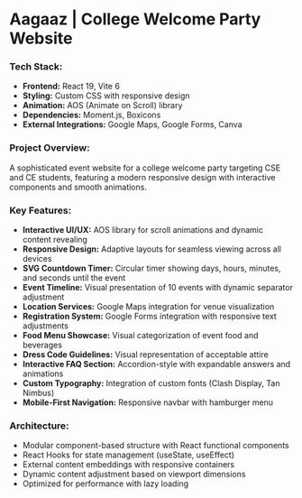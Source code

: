 # Aagaaz | College Welcome Party Website

### **Tech Stack:**

- **Frontend:** React 19, Vite 6
- **Styling:** Custom CSS with responsive design
- **Animation:** AOS (Animate on Scroll) library
- **Dependencies:** Moment.js, Boxicons
- **External Integrations:** Google Maps, Google Forms, Canva

### **Project Overview:**

A sophisticated event website for a college welcome party targeting CSE and CE students, featuring a modern responsive design with interactive components and smooth animations.

### **Key Features:**

- **Interactive UI/UX:** AOS library for scroll animations and dynamic content revealing
- **Responsive Design:** Adaptive layouts for seamless viewing across all devices
- **SVG Countdown Timer:** Circular timer showing days, hours, minutes, and seconds until the event
- **Event Timeline:** Visual presentation of 10 events with dynamic separator adjustment
- **Location Services:** Google Maps integration for venue visualization
- **Registration System:** Google Forms integration with responsive text adjustments
- **Food Menu Showcase:** Visual categorization of event food and beverages
- **Dress Code Guidelines:** Visual representation of acceptable attire
- **Interactive FAQ Section:** Accordion-style with expandable answers and animations
- **Custom Typography:** Integration of custom fonts (Clash Display, Tan Nimbus)
- **Mobile-First Navigation:** Responsive navbar with hamburger menu

### **Architecture:**

- Modular component-based structure with React functional components
- React Hooks for state management (useState, useEffect)
- External content embeddings with responsive containers
- Dynamic content adjustment based on viewport dimensions
- Optimized for performance with lazy loading
